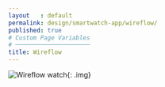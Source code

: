 ```yaml
---
layout   : default
permalink: design/smartwatch-app/wireflow/
published: true
# Custom Page Variables
# ─────────────────────
title: Wireflow
---
```



![Wireflow watch](../../../img/wireflow1.png){: .img}